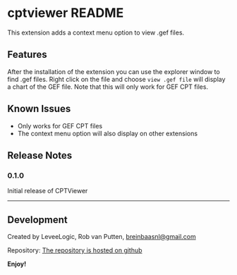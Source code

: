 # cptviewer README

This extension adds a context menu option to view .gef files.

## Features

After the installation of the extension you can use the explorer window to find .gef files. Right click on the file and choose `view .gef file` will display a chart of the GEF file. Note that this will only work for GEF CPT files. 

## Known Issues

* Only works for GEF CPT files
* The context menu option will also display on other extensions

## Release Notes

### 0.1.0

Initial release of CPTViewer

---

## Development

Created by LeveeLogic, Rob van Putten, breinbaasnl@gmail.com

Repository: [The repository is hosted on github](https://github.com/breinbaas/vscode_cptviewer)

**Enjoy!**
